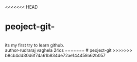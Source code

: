 <<<<<<< HEAD
# peoject-git-
<br>
its my first try to learn github.
<br>
author-rudraraj vaghela 24cs
=======
# peoject-git
>>>>>>> b8cb4dd30d6f74a61b834de72ae144459a62b057
